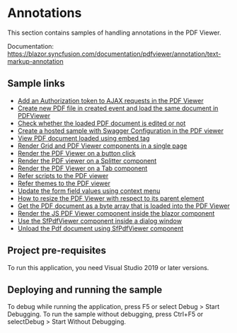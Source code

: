 # Annotations
This section contains samples of handling annotations in the PDF Viewer.

Documentation: https://blazor.syncfusion.com/documentation/pdfviewer/annotation/text-markup-annotation

## Sample links
* <a href="Ajax Authorization token">Add an Authorization token to AJAX requests in the PDF Viewer</a>
* <a href="Create PDF using base library">Create new PDF file in created event and load the same document in PDFViewer</a>
* <a href="Document editing status">Check whether the loaded PDF document is edited or not</a>
* <a href="Hosted sample with Swagger configuration">Create a hosted sample with Swagger Configuration in the PDF viewer</a>
* <a href="Load PDF file using embed tag">View PDF document loaded using embed tag</a>
* <a href="Render Grid and PDF Viewer in a single page">Render Grid and PDF Viewer components in a single page</a>
* <a href="Render the PDF Viewer on a button click">Render the PDF Viewer on a button click</a>
* <a href="Render the PDF Viewer on Splitter">Render the PDF viewer on a Splitter component</a>
* <a href="Render the PDF Viewer on Tab">Render the PDF Viewer on a Tab component</a>
* <a href="Script reference sample">Refer scripts to the PDF viewer</a>
* <a href="Style reference sample">Refer themes to the PDF viewer</a>
* <a href="Update form fileds using Context Menu">Update the form field values using context menu</a>
* <a href="Resize the PDF Viewer to its parent element">How to resize the PDF Viewer with respect to its parent element</a>
* <a href="Get the PDF document as a byte array">Get the PDF document as a byte array that is loaded into the PDF Viewer</a>
* <a href="Render JS PDF Viewer component in Blazor">Render the JS PDF Viewer component inside the blazor component</a>
* <a href="PdfViewer in Popup window - SfPdfViewer">Use the SfPdfViewer component inside a dialog window</a>
* <a href="Unload Pdf document from Viewer - SfPdfViewer">Unload the Pdf document using SfPdfViewer component</a>

## Project pre-requisites
To run this application, you need Visual Studio 2019 or later versions.

## Deploying and running the sample
To debug while running the application, press F5 or select Debug > Start Debugging. To run the sample without debugging, press Ctrl+F5 or selectDebug > Start Without Debugging.